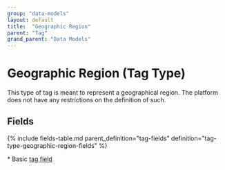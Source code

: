 ```yaml
---
group: "data-models"
layout: default
title:  "Geographic Region"
parent: "Tag"
grand_parent: "Data Models"
---
```


# Geographic Region (Tag Type)

This type of tag is meant to represent a geographical region. 
The platform does not have any restrictions on the definition of such.

## Fields

{% include fields-table.md parent_definition="tag-fields" definition="tag-type-geographic-region-fields" %}

\* Basic [tag field](tag.md#fields)
